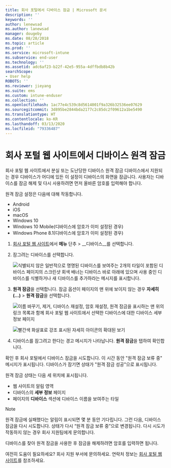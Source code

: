```yaml
---
title: 회사 포털에서 디바이스 잠금 | Microsoft 문서
description: ''
keywords: ''
author: lenewsad
ms.author: lanewsad
manager: dougeby
ms.date: 08/28/2018
ms.topic: article
ms.prod: ''
ms.service: microsoft-intune
ms.subservice: end-user
ms.technology: ''
ms.assetid: adc6af23-b22f-42e5-955a-4dffbdb8b42b
searchScope:
- User help
ROBOTS: ''
ms.reviewer: jieyang
ms.suite: ems
ms.custom: intune-enduser
ms.collection: ''
ms.openlocfilehash: 1ac77e4c539c8d5614001f9a326b32536ee07629
ms.sourcegitcommit: 3d895be2844bda2177c2c85dc2f09612a1be5490
ms.translationtype: HT
ms.contentlocale: ko-KR
ms.lasthandoff: 03/13/2020
ms.locfileid: "79336487"
---
```

# <a name="remotely-lock-your-device-from-the-company-portal-website"></a>회사 포털 웹 사이트에서 디바이스 원격 잠금

회사 포털 웹 사이트에서 분실 또는 도난당한 디바이스 원격 잠금 디바이스에서 지원되는 경우 디바이스가 어디에 있든 이 설정이 디바이스의 화면을 잠급니다. 사용자는 디바이스를 잠금 해제 및 다시 사용하려면 먼저 올바른 암호를 입력해야 합니다.   

원격 잠금 설정은 다음에 대해 작동합니다.

* Android
* iOS
* macOS
* Windows 10
* Windows 10 Mobile(디바이스에 암호가 이미 설정된 경우)
* Windows Phone 8.1(디바이스에 암호가 이미 설정된 경우)  

1. [회사 포털 웹 사이트](https://portal.manage.microsoft.com)에서 __메뉴__ 단추 &gt; __디바이스__를 선택합니다.  

2. 잠그려는 디바이스를 선택합니다.  

    ![식별되지 않은 일반적으로 명명된 디바이스를 보여주는 2개의 타일이 포함된 디바이스 페이지의 스크린샷 회색 배너는 디바이스 바로 아래에 있으며 사용 중인 디바이스를 식별하거나 새 디바이스를 추가하라는 메시지를 표시합니다.](./media/rename-reset-device-step2-1808.png) 

3. **원격 잠금**을 선택합니다. 잠금 옵션이 페이지의 맨 위에 보이지 않는 경우 **자세히(...)**  > **원격 잠금**을 선택합니다.  

   ![이름 바꾸기, 제거, 디바이스 재설정, 암호 재설정, 원격 잠금을 표시하는 맨 위의 링크 목록과 함께 회사 포털 웹 사이트에서 선택한 디바이스에 대한 디바이스 세부 정보 페이지 ](./media/rename-reset-device-1808.png) 

    ![빨간색 화살표로 강조 표시된 자세히 아이콘의 확대된 보기](./media/rename-reset-device-step3-more-1808.png)    

4. 디바이스를 잠그려고 한다는 경고 메시지가 나타납니다. **원격 잠금**을 탭하여 확인합니다.

확인 후 회사 포털에서 디바이스 잠금을 시도합니다. 이 시간 동안 "원격 잠금 보류 중" 메시지가 표시됩니다. 디바이스가 잠기면 상태가 "원격 잠금 성공"으로 표시됩니다.  

원격 잠금 상태는 다음 세 위치에 표시됩니다.

* 웹 사이트의 알림 영역
* 디바이스의 **세부 정보** 페이지
* 페이지의 **디바이스** 섹션에 디바이스 이름을 보여주는 타일  

> [!Note]
> 원격 잠금에 실패했다는 알림이 표시되면 몇 분 동안 기다립니다. 그런 다음, 디바이스 잠금을 다시 시도합니다. 상태가 다시 “원격 잠금 보류 중”으로 변경됩니다. 다시 시도가 작동하지 않는 경우 회사 지원팀에게 문의합니다.

디바이스를 찾아 원격 잠금을 사용한 후 잠금을 해제하려면 암호를 입력하면 됩니다.  

여전히 도움이 필요하세요? 회사 지원 부서에 문의하세요. 연락처 정보는 [회사 포털 웹 사이트](https://go.microsoft.com/fwlink/?linkid=2010980)를 참조하세요.
